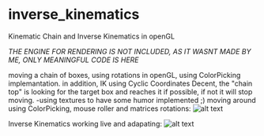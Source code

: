 # inverse_kinematics
Kinematic Chain and Inverse Kinematics in openGL

*THE ENGINE FOR RENDERING IS NOT INCLUDED, AS IT WASNT MADE BY ME, ONLY MEANINGFUL CODE IS HERE*

moving a chain of boxes, using rotations in openGL, using ColorPicking implemantation.
in addition, IK using Cyclic Coordinates Decent, the "chain top" is looking for the target box and reaches it if possible, if not it will stop moving.
-using textures to have some humor implemented ;)
moving around using ColorPicking, mouse roller and matrices rotations:
![alt text](https://raw.github.com/AmitTurner/inverse_kinematics/master/test3.gif)

Inverse Kinematics working live and adapating:
![alt text](https://raw.github.com/AmitTurner/inverse_kinematics/master/test4.gif)
